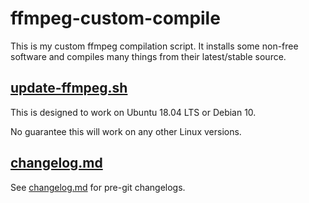 # ffmpeg-custom-compile

This is my custom ffmpeg compilation script. It installs some non-free software and compiles many things from their latest/stable source.

## [update-ffmpeg.sh](https://github.com/xnaas/ffmpeg-custom-compile/blob/master/update-ffmpeg.sh)

This is designed to work on Ubuntu 18.04 LTS or Debian 10.

No guarantee this will work on any other Linux versions.

## [changelog.md](https://github.com/xnaas/ffmpeg-custom-compile/blob/master/changelog.md)

See [changelog.md](https://github.com/xnaas/ffmpeg-custom-compile/blob/master/changelog.md) for pre-git changelogs.
